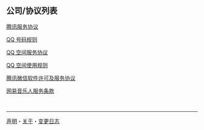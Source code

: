 ## 公司/协议列表

[腾讯服务协议](https://github.com/smilonely/I-dont-wanna-read-it/wiki/Tencent-Service)

[QQ 号码规则](https://github.com/smilonely/I-dont-wanna-read-it/wiki/Tencent-QQ-Number-Rule)

[QQ 空间服务协议](https://github.com/smilonely/I-dont-wanna-read-it/wiki/Tencent-Qzone-Service)

[QQ 空间使用规则](https://github.com/smilonely/I-dont-wanna-read-it/wiki/Tencent-Qzone-Usage-Rules)

[腾讯微信软件许可及服务协议](https://github.com/smilonely/I-dont-wanna-read-it/wiki/Tencent-Wechat)

[网易音乐人服务条款](https://github.com/smilonely/I-dont-wanna-read-it/wiki/NetEase-Musician)

<br />

----

[声明](https://github.com/smilonely/I-dont-wanna-read-it/wiki/Statement)・[关于](https://github.com/smilonely/I-dont-wanna-read-it/wiki/About)・[变更日志](https://github.com/smilonely/I-dont-wanna-read-it/wiki/Change-log)